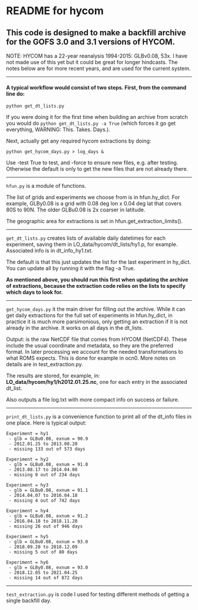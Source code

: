 # README for hycom

## This code is designed to make a backfill archive for the GOFS 3.0 and 3.1 versions of HYCOM.

NOTE: HYCOM has a 22-year reanalysis 1994-2015: GLBv0.08, 53x.  I have not made use of this yet but it could be great for longer hindcasts.  The notes below are for more recent years, and are used for the current system.

---

#### A typical workflow would consist of two steps.  First, from the command line do:

```
python get_dt_lists.py
```

If you were doing it for the first time when building an archive from scratch you would do
`python get_dt_lists.py -a True` (which forces it go get everything, WARNING: This. Takes. Days.).

Next, actually get any required hycom extractions by doing:

```
python get_hycom_days.py > log_days &
```

Use -test True to test, and -force to ensure new files, e.g. after testing. Otherwise the default is only to get the new files that are not already there.

---

`hfun.py` is a module of functions.

The list of grids and experiments we choose from is in hfun.hy_dict.  For example, GLBy0.08 is a grid with 0.08 deg lon x 0.04 deg lat that covers 80S to 90N.  The older GLBu0.08 is 2x coarser in latitude.

The geographic area for extractions is set in hfun.get_extraction_limits().

---

`get_dt_lists.py` creates lists of available daily datetimes for each experiment, saving them in LO_data/hycom/dt_lists/hy1.p, for example.  Associated info is in dt_info_hy1.txt.

The default is that this just updates the list for the last experiment in hy_dict.  You can update all by running it with the flag -a True.

**As mentioned above, you should run this first when updating the archive of extractions, because the extraction code relies on the lists to specify which days to look for.**

---

`get_hycom_days.py` it the main driver for filling out the archive.  While it can get daily extractions for the full set of experiments in hfun.hy_dict, in practice it is much more parsimonious, only getting an extraction if it is not already in the archive.  It works on all days in the dt_lists.

Output: is the raw NetCDF file that comes from HYCOM (NetCDF4).  These include the usual coordinate and metadata, so they are the preferred format.  In later processing we account for the needed transformations to what ROMS expects.  This is done for example in ocn0.  More notes on details are in test_extraction.py.

The results are stored, for example, in: **LO_data/hycom/hy1/h2012.01.25.nc**, one for each entry in the associated dt_list.

Also outputs a file log.txt with more compact info on success or failure.

---

`print_dt_lists.py` is a convenience function to print all of the dt_info files in one place.  Here is typical output:

```
Experiment = hy1
 - glb = GLBu0.08, exnum = 90.9
 - 2012.01.25 to 2013.08.20
 - missing 133 out of 573 days

Experiment = hy2
 - glb = GLBu0.08, exnum = 91.0
 - 2013.08.17 to 2014.04.08
 - missing 0 out of 234 days

Experiment = hy3
 - glb = GLBu0.08, exnum = 91.1
 - 2014.04.07 to 2016.04.18
 - missing 4 out of 742 days

Experiment = hy4
 - glb = GLBu0.08, exnum = 91.2
 - 2016.04.18 to 2018.11.20
 - missing 26 out of 946 days

Experiment = hy5
 - glb = GLBu0.08, exnum = 93.0
 - 2018.09.20 to 2018.12.09
 - missing 5 out of 80 days

Experiment = hy6
 - glb = GLBy0.08, exnum = 93.0
 - 2018.12.05 to 2021.04.25
 - missing 14 out of 872 days
```

---

`test_extraction.py` is code I used for testing different methods of getting a single backfill day.
